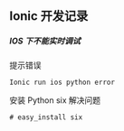 ## Ionic 开发记录

##### IOS 下不能实时调试

提示错误

```shell
Ionic run ios python error
```

安装 Python six 解决问题

```shell
# easy_install six
```